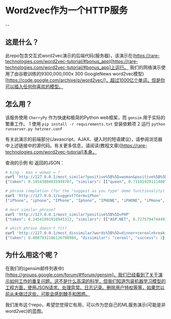 # Word2vec作为一个HTTP服务
--
## 这是什么？
此repo包含交互式word2vec演示的后端代码(服务器)，该演示在(https://rare-technologies.com/word2vec-tutorial/#bonus_app)[https://rare-technologies.com/word2vec-tutorial/#bonus_app]上运行。
我们的网络演示使用了由谷歌训练的9300,000,000x 300 GoogleNews word2vec模型)[https://code.google.com/archive/p/word2vec/]，超过1000亿个单词，但是你可以插入任何你喜欢的模型。




## 怎么用？

该服务使用 `CherryPy` 作为快速和极简的Python web框架，而 `gensim` 用于实际的繁重工作。
1 使用 `pip install -r requirements.txt` 安装依赖项
2 运行 `python runserver.py hetzner.conf` 

有关此演示的前端部分(Javascript、AJAX、键入时的短语建议)，请参阅浏览器中上述链接中的源代码。有关更多信息，请阅读(教程文章)[https://rare-technologies.com/word2vec-tutorial]本身。

查询的示例 和 返回的JSON：


```python
# king - man + woman = ?
curl 'http://127.0.0.1/most_similar?positive%5B%5D=woman&positive%5B%5D=king&negative%5B%5D=man'
{"taken": 0.19543004035949707, "similars": [["queen", 0.7118192911148071], ["monarch", 0.6189674139022827], ["princess", 0.5902431011199951], ["crown_prince", 0.5499460697174072], ["prince", 0.5377321243286133]], "success": 1}

# phrase completion (for the "suggest as you type" demo functionality)
curl 'http://127.0.0.1/suggest?term=iPhon'
["iPhone", "iphone", "IPhone", "Iphone", "IPHONE", "iPHONE", "iPHone", "iPhone.com", "iphone.org", "iPhone.org"]

# most similar phrase?
curl 'http://127.0.0.1/most_similar?positive%5B%5D=PHP'
{"taken": 0.24541091918945312, "similars": [["ASP.NET", 0.7275794744491577], ["scripting_languages", 0.7123507857322693], ["PHP5", 0.706219494342804], ["Joomla", 0.700035572052002], ["ASP.Net", 0.6955472230911255]], "success": 1}

# which phrase doesn't fit?
curl 'http://127.0.0.1/most_dissimilar?words%5B%5D=dinner+cereal+breakfast+lunch'
{"taken": 0.0007932186126708984, "dissimilar": "cereal", "success": 1}
```


## 为什么用这个呢？
在我们的(gensim邮件列表中)[https://groups.google.com/forum/#!forum/gensim]，我们已经看到了关于演示如何工作的重复问题。这不是什么高深的科学，但我们知道包装机器学习模型的工程方面，使用JSON请求、处理异常、日志记录、删除用户特权等等，如果您以前从未做过这些，可能会感到棘手和困惑。

我们发布这个repo，希望您觉得它有用，可以作为您自己的ML服务演示(可能是非word2vec)的蓝图。







